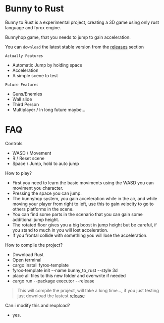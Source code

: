 # Bunny to Rust
Bunny to Rust is a experimental project, creating a 3D game using only rust language and fyrox engine.

Bunnyhop game, that you needs to jump to gain acceleration.

You can ``download`` the latest stable version from the [releases](https://github.com/LeandroTheDev/rust_project/releases) section

``Actually Features``
- Automatic Jump by holding space
- Acceleration
- A simple scene to test

``Future Features``
- Guns/Enemies
- Wall slide
- Third Person
- Multiplayer / In long future maybe...

# FAQ

Controls
- WASD / Movement
- R / Reset scene
- Space / Jump, hold to auto jump

How to play?
- First you need to learn the basic moviments using the WASD you can moviment you character.
- Pressing the space you can jump.
- The bunnyhop system, you gain acceleration while in the air, and while moving your player from right to left, use this to gain velocity to go to others platforms in the scene.
- You can find some parts in the scenario that you can gain some additional jump height.
- The rotated floor gives you a big boost in jump height but be careful, if you stand to much in you will lost acceleration.
- If you frontal collide with something you will lose the acceleration.

How to compile the project?
- Download Rust
- Open terminal
- cargo install fyrox-template
- fyrox-template init --name bunny_to_rust --style 3d
- place all files to this new folder and overwrite if needed
- cargo run --package executor --release
> This will compile the project, will take a long time..., if you just testing just download the lastest [release](https://github.com/LeandroTheDev/rust_project/releases)

Can i modify this and reupload?
- yes.